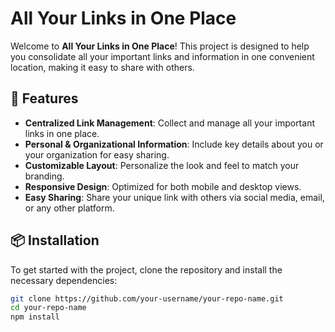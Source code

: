 # All Your Links in One Place

Welcome to **All Your Links in One Place**! This project is designed to help you consolidate all your important links and information in one convenient location, making it easy to share with others.

## 🚀 Features

- **Centralized Link Management**: Collect and manage all your important links in one place.
- **Personal & Organizational Information**: Include key details about you or your organization for easy sharing.
- **Customizable Layout**: Personalize the look and feel to match your branding.
- **Responsive Design**: Optimized for both mobile and desktop views.
- **Easy Sharing**: Share your unique link with others via social media, email, or any other platform.

## 📦 Installation

To get started with the project, clone the repository and install the necessary dependencies:

```bash
git clone https://github.com/your-username/your-repo-name.git
cd your-repo-name
npm install
